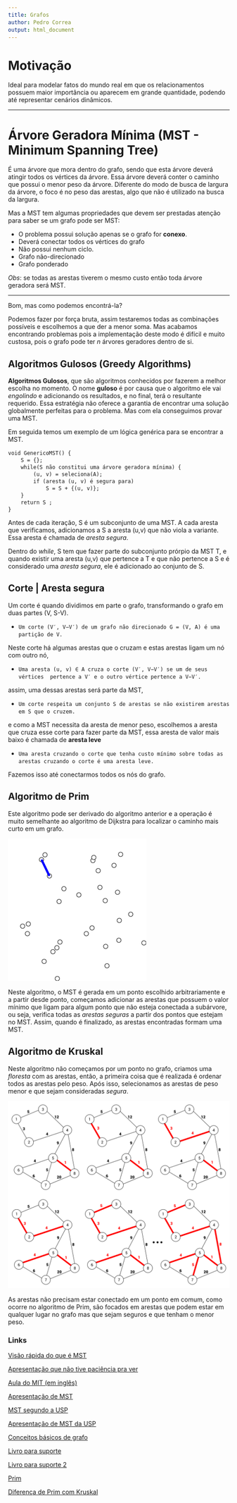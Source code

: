 ```yaml
---
title: Grafos
author: Pedro Correa
output: html_document
---
```


# Motivação

Ideal para modelar fatos do mundo real em que os relacionamentos possuem maior importância ou aparecem em grande quantidade, podendo até representar cenários dinâmicos.

***

# Árvore Geradora Mínima (MST - Minimum Spanning Tree)

É uma árvore que mora dentro do grafo, sendo que esta árvore deverá atingir todos os vértices da árvore.
Essa árvore deverá conter o caminho que possui o menor peso da árvore.
Diferente do modo de busca de largura da árvore, o foco é no peso das arestas, algo que não é utilizado na busca da largura.

Mas a MST tem algumas propriedades que devem ser prestadas atenção para saber se um grafo pode ser MST:

* O problema possui solução apenas se o grafo for **conexo**.
* Deverá conectar todos os vértices do grafo
* Não possui nenhum ciclo.
* Grafo não-direcionado
* Grafo ponderado

*Obs*: se todas as arestas tiverem o mesmo custo então toda árvore geradora será MST.

***

Bom, mas como podemos encontrá-la?

Podemos fazer por força bruta, assim testaremos todas as combinações possíveis e escolhemos a que der a menor soma.
Mas acabamos encontrando problemas pois a implementação deste modo é difícil e muito custosa, pois o grafo pode ter *n* árvores geradores dentro de si.

## Algoritmos Gulosos (Greedy Algorithms)

**Algoritmos Gulosos**, que são algoritmos conhecidos por fazerem a melhor escolha no momento.
O nome **guloso** é por causa que o algoritmo ele vai *engolindo* e adicionando os resultados, e no final, terá o resultante requerido.
Essa estratégia não oferece a garantia de encontrar uma solução globalmente perfeitas para o problema.
Mas com ela conseguimos provar uma MST.

Em seguida temos um exemplo de um lógica genérica para se encontrar a MST.

```{c}
void GenericoMST() { 
    S = {};
    while(S não constitui uma árvore geradora mínima) { 
        (u, v) = seleciona(A);
        if (aresta (u, v) é segura para) 
            S = S + {(u, v)};
    }
    return S ;
}
```

Antes de cada iteração, S é um subconjunto de uma MST.
A cada aresta que verificamos, adicionamos a S a aresta (u,v) que não viola a variante.
Essa aresta é chamada de *aresta segura*.

Dentro do *while*, S tem que fazer parte do subconjunto prórpio da MST T, e quando existir uma aresta (u,v) que pertence a T e que não pertence a S e é considerado uma *aresta segura*, ele é adicionado ao conjunto de S.

## Corte | Aresta segura

Um corte é quando dividimos em parte o grafo, transformando o grafo em duas partes (V, S-V).

* `Um corte (V′, V−V′) de um grafo não direcionado G = (V, A) é uma partição de V.`

Neste corte há algumas arestas que o cruzam e estas arestas ligam um nó com outro nó, 

* `Uma aresta (u, v) ∈ A cruza o corte (V′, V−V′) se um de seus vértices  pertence a V′ e o outro vértice pertence a V−V′.`

assim, uma dessas arestas será parte da MST,

* `Um corte respeita um conjunto S de arestas se não existirem arestas em S que o cruzem.`

e como a MST necessita da aresta de menor peso, escolhemos a aresta que cruza esse corte para fazer parte da MST, essa aresta de valor mais baixo é chamada de **aresta leve**

* `Uma aresta cruzando o corte que tenha custo mínimo sobre todas as
arestas cruzando o corte é uma aresta leve.`

Fazemos isso até conectarmos todos os nós do grafo.

## Algoritmo de Prim

Este algoritmo pode ser derivado do algoritmo anterior e a operação é muito semelhante ao algoritmo de Dijkstra para localizar o caminho mais curto em um grafo.

![Exemplo do algoritmo de Prim](img/PrimAlgDemo.gif)

Neste algoritmo, o MST é gerada em um ponto escolhido arbitrariamente e a partir desde ponto, começamos adicionar as arestas que possuem o valor mínimo que ligam para algum ponto que não esteja conectada a subárvore, ou seja, verifica todas as *arestas seguras* a partir dos pontos que estejam no MST.
Assim, quando é finalizado, as arestas encontradas formam uma MST.

## Algoritmo de Kruskal

Neste algoritmo não começamos por um ponto no grafo, criamos uma *floresta* com as arestas, então, a primeira coisa que é realizada é ordenar todos as arestas pelo peso.
Após isso, selecionamos as arestas de peso menor e que sejam consideradas *segura*.

![Exemplo do algoritmo de Kruskal](img/kruskal.png)

As arestas não precisam estar conectado em um ponto em comum, como ocorre no algoritmo de Prim, são focados em arestas que podem estar em qualquer lugar no grafo mas que sejam seguros e que tenham o menor peso.

### Links

[Visão rápida do que é MST](https://www.youtube.com/watch?v=eHC2tjQPX3A)

[Apresentação que não tive paciência pra ver](https://www.youtube.com/watch?v=tCheLd4H-nM&t=304s)

[Aula do MIT (em inglês)](https://www.youtube.com/watch?v=tKwnms5iRBU)

[Apresentação de MST](http://www.dt.fee.unicamp.br/~ricfow/IA881/arvoreGeradora.pdf)

[MST segundo a USP](https://www.ime.usp.br/~pf/algoritmos_para_grafos/aulas/spanningtrees.html#exchange1)

[Apresentação de MST da USP](https://www.ime.usp.br/~coelho/mac0328-2011/aulas/aula20.pdf)

[Conceitos básicos de grafo](https://www.youtube.com/watch?v=MC0u4f334mI)

[Livro para suporte](http://www2.dcc.ufmg.br/livros/algoritmos/cap7/slides/c/completo1/cap7.pdf)

[Livro para suporte 2](http://www.inf.ufrgs.br/~tsrodrigues/utilidades/cormem.pdf)

[Prim](https://pt.wikipedia.org/wiki/Algoritmo_de_Prim)

[Diferença de Prim com Kruskal](https://www.quora.com/What-is-the-difference-in-Kruskals-and-Prims-algorithm)

